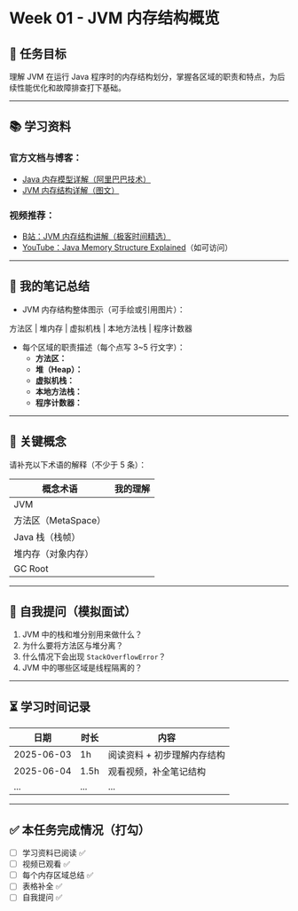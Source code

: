# Week 01 - JVM 内存结构概览

## 📌 任务目标

理解 JVM 在运行 Java 程序时的内存结构划分，掌握各区域的职责和特点，为后续性能优化和故障排查打下基础。

---

## 📚 学习资料

### 官方文档与博客：

- [Java 内存模型详解（阿里巴巴技术）](https://developer.aliyun.com/article/783606)
- [JVM 内存结构详解（图文）](https://www.cnblogs.com/ityouknow/p/12872845.html)

### 视频推荐：

- [B站：JVM 内存结构讲解（极客时间精选）](https://www.bilibili.com/video/BV1Xv411c7RN/)
- [YouTube：Java Memory Structure Explained](https://www.youtube.com/watch?v=Ej_02ICOIgs)（如可访问）

---

## 🧠 我的笔记总结

- JVM 内存结构整体图示（可手绘或引用图片）：

方法区 | 堆内存 | 虚拟机栈 | 本地方法栈 | 程序计数器


- 每个区域的职责描述（每个点写 3~5 行文字）：
  - **方法区：**
  - **堆（Heap）：**
  - **虚拟机栈：**
  - **本地方法栈：**
  - **程序计数器：**

---

## 📌 关键概念

请补充以下术语的解释（不少于 5 条）：

| 概念术语         | 我的理解                                       |
|------------------|------------------------------------------------|
| JVM              |                                                |
| 方法区（MetaSpace） |                                                |
| Java 栈（栈帧）     |                                                |
| 堆内存（对象内存） |                                                |
| GC Root          |                                                |

---

## 🧪 自我提问（模拟面试）

1. JVM 中的栈和堆分别用来做什么？
2. 为什么要将方法区与堆分离？
3. 什么情况下会出现 `StackOverflowError`？
4. JVM 中的哪些区域是线程隔离的？

---

## ⏳ 学习时间记录

| 日期       | 时长 | 内容                         |
|------------|------|------------------------------|
| 2025-06-03 | 1h   | 阅读资料 + 初步理解内存结构   |
| 2025-06-04 | 1.5h | 观看视频，补全笔记结构       |
| ...        | ...  | ...                          |

---

## ✅ 本任务完成情况（打勾）

- [ ] 学习资料已阅读 ✅
- [ ] 视频已观看 ✅
- [ ] 每个内存区域总结 ✅
- [ ] 表格补全 ✅
- [ ] 自我提问 ✅
